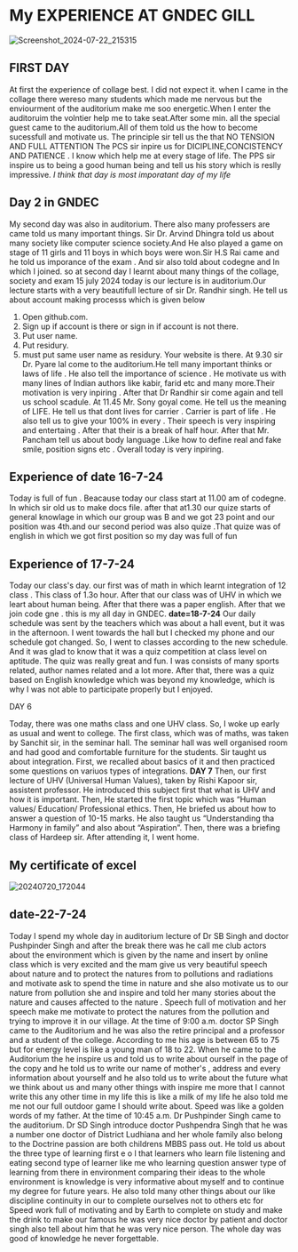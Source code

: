# My EXPERIENCE AT GNDEC GILL
![Screenshot_2024-07-22_215315](https://github.com/user-attachments/assets/e8f7a490-4602-4226-ba2e-24f118a8792d)

## FIRST DAY
At first the experience of collage best. I did not expect it. when I came in the collage there wereso many students which made me nervous but the enviourment of the auditorium make me soo energetic.When I enter the auditoruim the volntier help me to take seat.After some min. all the special guest came to the auditorium.All of them told us the how to become sucessfull and motivate us. The principle sir tell us the that NO TENSION AND FULL ATTENTION The PCS sir inpire us for DICIPLINE,CONCISTENCY AND PATIENCE . I know which help me at every stage of life. The PPS sir inspire us to being a good human being and tell us his story which is reslly impressive. _I think that day is most imporatant day of my life_

## Day 2 in GNDEC
My second day was also in auditorium. There also many professers are came told us many important things. Sir Dr. Arvind Dhingra told us about many society like computer science society.And He also played a game on stage of 11 girls and 11 boys in which boys were won.Sir H.S Rai came and he told us imporance of the exam . And sir also told about codegne and In which I joined. so at second day I learnt about many things of the collage, society and exam 15 july 2024 today is our lecture is in auditorium.Our lecture starts with a very beautifull lecture of sir Dr. Randhir singh. He tell us about account making processs which is given below

1. Open github.com.
2. Sign up if account is there or sign in if account is not there.
3. Put user name.
4. Put residury.
5. must put same user name as residury.
Your website is there. 
At 9.30 sir Dr. Pyare lal come to the auditorium.He tell many important thinks or laws of life . He also tell the importance of science . He motivate us with many lines of Indian authors like kabir, farid etc and many more.Their motivation is very inpiring . After that Dr Randhir sir come again and tell us school scadule. At 11.45 Mr. Sony goyal come. He tell us the meaning of LIFE. He tell us that dont lives for carrier . Carrier is part of life . He also tell us to give your 100% in every . Their speech is very inspiring and entertaing . After that their is a break of half hour. After that Mr. Pancham tell us about body language .Like how to define real and fake smile, position signs etc . Overall today is very inpiring.
## Experience of date 16-7-24
Today is full of fun . Beacause today our class start at 11.00 am of codegne. In which sir old us to make docs file. after that at1.30 our quize starts of general knowlage in which our group was B and we got 23 point and our position was 4th.and our second period was also quize .That quize was of english in which we got first position so my day was full of fun
## Experience of 17-7-24
Today our class's day. our first was of math in which learnt integration of 12 class . This class of 1.3o hour. After that our class was of UHV in which we leart about human being. After that there was a paper english. After that we join code gne . this is my all day in GNDEC.
**date=18-7-24**
Our daily schedule was sent by the teachers which was about a hall event, but it was in the afternoon. I went towards the hall but I checked my phone and our schedule got changed. So, I went to classes according to the new schedule. And it was glad to know that it was a quiz competition at class level on aptitude. The quiz was really great and fun. I was consists of many sports related, author names related and a lot more. After that, there was a quiz based on English knowledge which was beyond my knowledge, which is why I was not able to participate properly but I enjoyed.

DAY 6

Today, there was one maths class and one UHV class. So, I woke up early as usual and went to college. The first class, which was of maths, was taken by Sanchit sir, in the seminar hall. The seminar hall was well organised room and had good and comfortable furniture for the students. Sir taught us about integration. First, we recalled about basics of it and then practiced some questions on variuos types of integrations.
**DAY 7**
Then, our first lecture of UHV (Universal Human Values), taken by Rishi Kapoor sir, assistent professor. He introduced this subject first that what is UHV and how it is important. Then, He started the first topic which was “Human values/ Education/ Professional ethics. Then, He briefed us about how to answer a question of 10-15 marks. He also taught us “Understanding tha Harmony in family” and also about “Aspiration”. Then, there was a briefing class of Hardeep sir. After attending it, I went home.


## My certificate of excel

![20240720_172044](https://github.com/user-attachments/assets/b73741ba-6d37-4905-97ef-ef437ff040c2)
## date-22-7-24
Today I spend my whole day in auditorium lecture of Dr SB Singh and doctor Pushpinder Singh and after the break there was he call me club actors about the environment which is given by the name and insert by online class which is very excited and the mam give us very beautiful speech about nature and to protect the natures from to pollutions and radiations and motivate ask to spend the time in nature and she also motivate us to our nature from pollution she and inspire and told her many stories about the nature and causes affected to the nature . Speech full of motivation and her speech make me motivate  to protect the natures from the pollution and trying to improve it in our village.
At the time of 9:00 a.m. doctor SP Singh came to the Auditorium and he was also the retire principal and a professor and a student of the college. According to me his age is between 65 to 75 but for energy level is like a young man of 18 to 22. When he came to the Auditorium the he inspire us and told us to write about ourself in the page of the copy and he told us to write our name  of mother's , address and every information about yourself and he also told us to write about the  future what we think about us and many other things with inspire me more that I cannot write this any other time in my life this is like a milk of my life he also told me me not our full outdoor game I should write about. Speed was like a golden words of my father.
At the time of 10:45 a.m. Dr Pushpinder Singh came to the auditorium. Dr SD Singh introduce doctor Pushpendra Singh that he was a number one doctor of District Ludhiana and her whole family also belong to the Doctrine passion are both childrens MBBS pass out. He told us about the three type of learning first e o l that learners who learn file listening and eating second type of learner like me who learning question answer type of learning from there in environment comparing their ideas to the whole environment is knowledge is very informative about myself and to continue my degree for future years. He also told many other things about our like discipline continuity in our to complete ourselves not to others etc for Speed work full of motivating and by Earth to complete on study and make the drink to make our famous he was very nice doctor by patient and doctor singh also tell about him that he was very nice person. The whole day was good of knowledge he never forgettable.
